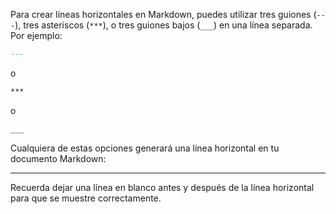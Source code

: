 Para crear líneas horizontales en Markdown, puedes utilizar tres guiones (`---`), tres asteriscos (`***`), o tres guiones bajos (`___`) en una línea separada. Por ejemplo:

```markdown
---
```

o

```markdown
***
```

o

```markdown
___
```

Cualquiera de estas opciones generará una línea horizontal en tu documento Markdown:

---

Recuerda dejar una línea en blanco antes y después de la línea horizontal para que se muestre correctamente.
